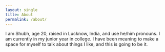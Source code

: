 ```yaml
---
layout: single
title: About
permalink: /about/
---
```


I am Shubh, age 20, raised in Lucknow, India, and use he/him pronouns. I am currently in my junior year in college. I have been meaning to make a space for myself to talk about things I like, and this is going to be it. 

<!-- This is the base Jekyll theme. You can find out more info about customizing your Jekyll theme, as well as basic Jekyll usage documentation at [jekyllrb.com](https://jekyllrb.com/)

You can find the source code for Minima at GitHub:
[jekyll][jekyll-organization] /
[minima](https://github.com/jekyll/minima)

You can find the source code for Jekyll at GitHub:
[jekyll][jekyll-organization] /
[jekyll](https://github.com/jekyll/jekyll)


[jekyll-organization]: https://github.com/jekyll -->

